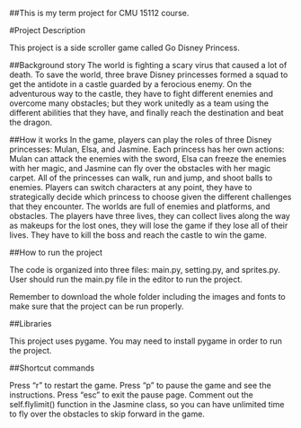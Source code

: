 ##This is my term project for CMU 15112 course.

#Project Description 

This project is a side scroller game called Go Disney Princess. 

##Background story
The world is fighting a scary virus that caused a lot of death. To save the world, three brave Disney princesses formed a squad to get the antidote in a castle guarded by a ferocious enemy. On the adventurous way to the castle, they have to fight different enemies and overcome many obstacles; but they work unitedly as a team using the different abilities that they have, and finally reach the destination and beat the dragon. 

##How it works
In the game, players can play the roles of three Disney princesses: Mulan, Elsa, and Jasmine. Each princess has her own actions: Mulan can attack the enemies with the sword, Elsa can freeze the enemies with her magic, and Jasmine can fly over the obstacles with her magic carpet. All of the princesses can walk, run and jump, and shoot balls to enemies. Players can switch characters at any point, they have to strategically decide which princess to choose given the different challenges that they encounter. The worlds are full of enemies and platforms, and obstacles. The players have three lives, they can collect lives along the way as makeups for the lost ones, they will lose the game if they lose all of their lives. They have to kill the boss and reach the castle to win the game. 

##How to run the project

The code is organized into three files: main.py, setting.py, and sprites.py. User should run the main.py file in the editor to run the project. 

Remember to download the whole folder including the images and fonts to make sure that the project can be run properly.


##Libraries

This project uses pygame. You may need to install pygame in order to run the project.


##Shortcut commands

Press “r” to restart the game.
Press “p” to pause the game and see the instructions.
Press “esc” to exit the pause page. 
Comment out the self.flylimit() function in the Jasmine class, so you can have unlimited time to fly over the obstacles to skip forward in the game.




